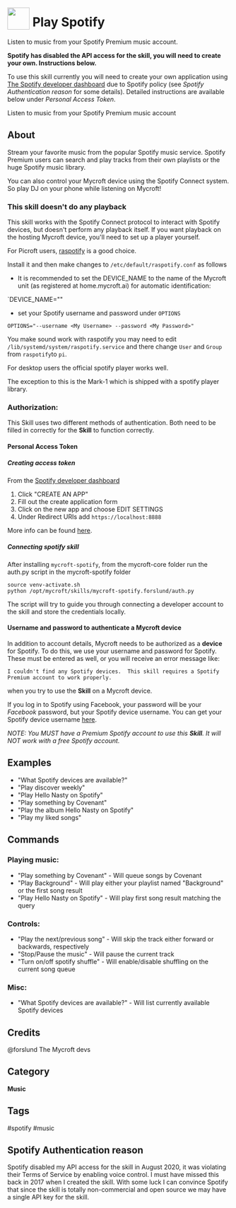 # <img src='https://rawcdn.githack.com/forslund/spotify-skill/05c19c0fba8a4af150c6eb8cf2e955d59ac83d15/Spotify_Icon.png' card_color='#40db60' width='50' height='50' style='vertical-align:bottom'/> Play Spotify

Listen to music from your Spotify Premium music account.

**Spotify has disabled the API access for the skill, you will need to create your own. Instructions below.**

To use this skill currently you will need to create your own application using [The Spotify developer dashboard](https://developer.spotify.com/dashboard/) due to Spotify policy (see *Spotify Authentication reason* for some details). Detailed instructions are available below under *Personal Access Token*.

Listen to music from your Spotify Premium music account

## About
Stream your favorite music from the popular Spotify music service. Spotify
Premium users can search and play tracks from their own playlists or the huge
Spotify music library.

You can also control your Mycroft device using the Spotify Connect system.
So play DJ on your phone while listening on Mycroft!

### This skill doesn't do any playback
This skill works with the Spotify Connect protocol to interact with Spotify devices, but doesn't perform any playback itself. If you want playback on the hosting Mycroft device, you'll need to set up a player yourself.

For Picroft users, [raspotify](https://github.com/dtcooper/raspotify) is a good choice.

Install it and then make changes to `/etc/default/raspotify.conf` as follows

- It is recommended to set the DEVICE_NAME to the name of the Mycroft unit (as registered at home.mycroft.ai) for automatic identification:

`DEVICE_NAME="<My Mycroft Unit>"

- set your Spotify username and password under `OPTIONS`

`OPTIONS="--username <My Username> --password <My Password>"`


You make sound work with raspotify you may need to edit `/lib/systemd/system/raspotify.service` and there change `User` and `Group` from `raspotify`to `pi`.


For desktop users the official spotify player works well.

The exception to this is the Mark-1 which is shipped with a spotify player library.

### Authorization:
This Skill uses two different methods of authentication. Both need to be filled in correctly for the **Skill** to function correctly.

#### Personal Access Token

##### Creating access token
From the [Spotify developer dashboard](https://developer.spotify.com/dashboard/)

1. Click "CREATE AN APP"
1. Fill out the create application form
1. Click on the new app and choose EDIT SETTINGS
1. Under Redirect URIs add `https://localhost:8888`

More info can be found [here](https://developer.spotify.com/documentation/general/guides/app-settings/).

##### Connecting spotify skill
After installing `mycroft-spotify`, from the mycroft-core folder run the auth.py script in the mycroft-spotify folder

```
source venv-activate.sh
python /opt/mycroft/skills/mycroft-spotify.forslund/auth.py
```

The script will try to guide you through connecting a developer account to the skill and store the credentials locally.

#### Username and password to authenticate a Mycroft device
In addition to account details, Mycroft needs to be authorized as a **device** for Spotify. To do this, we use your username and password for Spotify. These must be entered as well, or you will receive an error message like:

`I couldn't find any Spotify devices.  This skill requires a Spotify Premium account to work properly.`

when you try to use the **Skill** on a Mycroft device.

If you log in to Spotify using Facebook, your password will be your _Facebook_ password, but your Spotify device username. You can get your Spotify device username [here](https://www.spotify.com/us/account/set-device-password/).

_NOTE: You MUST have a Premium Spotify account to use this **Skill**. It will NOT work with a free Spotify account._


## Examples 
* "What Spotify devices are available?"
* "Play discover weekly"
* "Play Hello Nasty on Spotify"
* "Play something by Covenant"
* "Play the album Hello Nasty on Spotify"
* "Play my liked songs"

## Commands

### Playing music:

* "Play something by Covenant" - Will queue songs by Covenant
* "Play Background" - Will play either your playlist named "Background" or the first song result
* "Play Hello Nasty on Spotify" - Will play first song result matching the query

### Controls:
* "Play the next/previous song" - Will skip the track either forward or backwards, respectively
* "Stop/Pause the music" - Will pause the current track
* "Turn on/off spotify shuffle" - Will enable/disable shuffling on the current song queue

### Misc:
* "What Spotify devices are available?" - Will list currently available Spotify devices

## Credits 
@forslund
The Mycroft devs

## Category
**Music**

## Tags
#spotify
#music

## Spotify Authentication reason

Spotify disabled my API access for the skill in August 2020, it was violating their Terms of Service by enabling voice control. I must have missed this back in 2017 when I created the skill. With some luck I can convince Spotify that since the skill is totally non-commercial and open source we may have a single API key for the skill.

